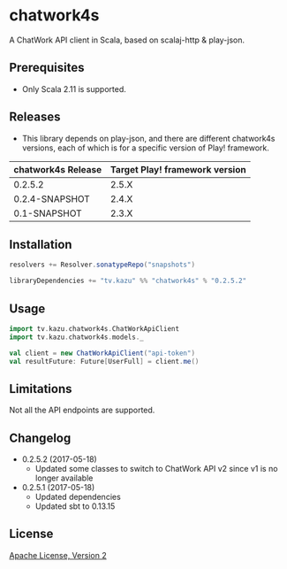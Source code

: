 # chatwork4s

A ChatWork API client in Scala, based on scalaj-http & play-json.

## Prerequisites

* Only Scala 2.11 is supported.

## Releases

* This library depends on play-json, and there are different chatwork4s versions, each of which is for a specific version of
Play! framework.

|chatwork4s Release|Target Play! framework version|
|-------|---------------------|
|0.2.5.2|2.5.X|
|0.2.4-SNAPSHOT|2.4.X|
|0.1-SNAPSHOT|2.3.X|

## Installation

```scala
resolvers += Resolver.sonatypeRepo("snapshots")

libraryDependencies += "tv.kazu" %% "chatwork4s" % "0.2.5.2"
```

## Usage

```scala
import tv.kazu.chatwork4s.ChatWorkApiClient
import tv.kazu.chatwork4s.models._

val client = new ChatWorkApiClient("api-token")
val resultFuture: Future[UserFull] = client.me()
```

## Limitations

Not all the API endpoints are supported.

## Changelog

* 0.2.5.2 (2017-05-18)
  * Updated some classes to switch to ChatWork API v2 since v1 is no longer available
* 0.2.5.1 (2017-05-18)
  * Updated dependencies
  * Updated sbt to 0.13.15

## License

[Apache License, Version 2](http://www.apache.org/licenses/LICENSE-2.0.html)

